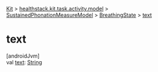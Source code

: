 
[Kit](../../../../kit.html) > [healthstack.kit.task.activity.model](../../index.html) > [SustainedPhonationMeasureModel](../index.html) > [BreathingState](index.html) > [text](text.html)



# text



[androidJvm]\
val [text](text.html): [String](https://kotlinlang.org/api/latest/jvm/stdlib/kotlin/-string/index.html)




